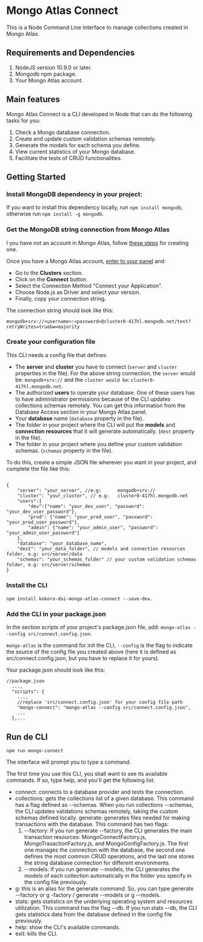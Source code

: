 # Mongo Atlas Connect
This is a Node Command Line Interface to manage collections created in Mongo Atlas.

## Requirements and Dependencies
1. NodeJS version 10.9.0 or later.
2. Mongodb npm package.
3. Your Mongo Atlas account.

## Main features
Mongo Atlas Connect is a CLI developed in Node that can do the following tasks for you:
1. Check a Mongo database connection.
2. Create and update custom validation schemas remotely.
3. Generate the models for each schema you define.
4. View current statistics of your Mongo database.
5. Facilitate the tests of CRUD functionalities.

## Getting Started

### Install MongoDB dependency in your project:
If you want to install this dependency locally, run `npm install mongodb`, otherwise run `npm install -g mongodb`.

### Get the MongoDB string connection from Mongo Atlas
I you have not an account in Mongo Atlas, follow [these steps](https://docs.atlas.mongodb.com/getting-started/) for creating one.

Once you have a Mongo Atlas account, [enter to your panel](https://cloud.mongodb.com/user#/atlas/login) and:
- Go to the **Clusters** section.
- Click on the **Connect** button. 
- Select the Connection Method "Connect your Application".
- Choose Node.js as Driver and select your version. 
- Finally, copy your connection string.

The connection string should look like this:

`mongodb+srv://<username>:<password>@cluster0-417hl.mongodb.net/test?retryWrites=true&w=majority`

### Create your configuration file
This CLI needs a config file that defines:

- The **server** and **cluster** you have to connect (``server`` and ``cluster`` properties in the file). For the above string connection, the ``server`` would be: `mongodb+srv://` and the ``cluster would be``: `cluster0-417hl.mongodb.net`.
- The authorized **users** to operate your database. One of these users has to have administrator permissions because of the CLI updates collections schemas remotely. You can get this information from the Database Access section in your Mongo Atlas panel.
- Your **database** name (``database`` property in the file).
- The folder in your project where the CLI will put the **models** and **connection resources** that it will generate automatically. (``dest`` property in the file).
- The folder in your project where you define your custom validation schemas. (``schemas`` property in the file).

To do this, create a simple JSON file wherever you want in your project, and complete the file like this:

````

{	
	"server": "your_server", //e.g:      mongodb+srv://
	"cluster": "your_cluster", // e.g:   cluster0-417hl.mongodb.net
	"users":{
		"dev":{"name": "your_dev_user", "password": "your_dev_user_password"},
		"prod": {"name": "your_prod_user", "password": "your_prod_user_password"},
		"admin": {"name": "your_admin_user", "password": "your_admin_user_password"}
	},	
	"database": "your_database_name",
	"dest": "your_data_folder", // models and connection resources folder, e.g: src/server/data
	"schemas": "your_schemas_folder" // your custom validation schemas folder, e.g: src/server/schemas
}

````

### Install the CLI
`npm install kokoro-dai-mongo-atlas-connect --save-dev`.

### Add the CLI in your package.json
In the section scripts of your project's package.json file, add: `mongo-atlas --config src/connect.config.json`.

`mongo-atlas` is the command for init the CLI, 
`--config` is the flag to indicate the source of the config file you created above (here it is defined as src/connect.config.json, but you have to replace it for yours).

Your package.json should look like this:

````
//package.json
  ...,
  "scripts": {
    ...,
    //replace 'src/connect.config.json' for your config file path
    "mongo-connect": "mongo-atlas --config src/connect.config.json", 
    ...
  },...

````

## Run de CLI

``npm run mongo-connect``

The interface will prompt you to type a command.

The first time you use this CLI, you shall want to see its available commands. If so, type help, and you'll get the following list:

- connect: connects to a database provider and tests the connection.
- collections: gets the collections list of a given database. This command has a flag defined as --schemas. When you run collections --schemas, the CLI updates validations schemas remotely, taking the custom schemas defined locally.
generate: generates files needed for making transactions with the database. This command has two flags:
	1. --factory: If you run generate --factory, the CLI generates the main transaction resources: MongoConnectFactory.js, MongoTrasactionFactory.js, and MongoConfigFactory.js. The first one manages the connection with the database, the second one defines the most common CRUD operations, and the last one stores the string database connection for different environments.
	2. --models: If you run generate --models, the CLI generates the models of each collection automatically in the folder you specify in the config file previously.
- g: this is an alias for the generate command. So, you can type generate --factory or g -factory / generate --models or g --models.
- stats: gets statistics on the underlying operating system and resources utilization. This command has the flag --db. If you run stats --db, the CLI gets statistics data from the database defined in the config file previously.
- help: show the CLI's available commands.
- exit: kills the CLI.